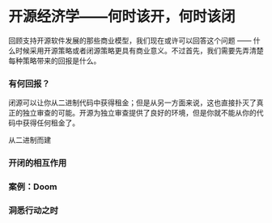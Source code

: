 开源经济学——何时该开，何时该闭
===========================

回顾支持开源软件发展的那些商业模型，我们现在或许可以回答这个问题 —— 什么时候采用开源策略或者闭源策略更具有商业意义。不过首先，我们需要先弄清楚每种策略带来的回报是什么。

### 有何回报？

闭源可以让你从二进制代码中获得租金；但是从另一方面来说，这也直接扑灭了真正的独立审查的可能。开源为独立审查提供了良好的环境，但是你就不能从你的代码中获得任何租金了。

从二进制而建

### 开闭的相互作用



### 案例：Doom



### 洞悉行动之时


